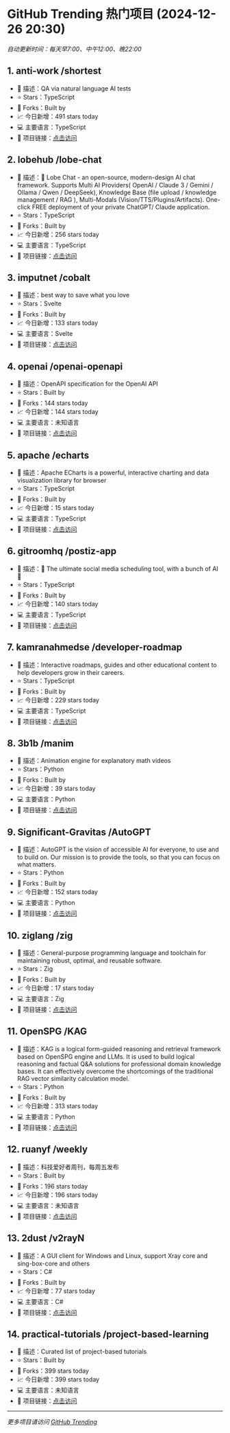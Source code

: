 # GitHub Trending 热门项目 (2024-12-26 20:30)

*自动更新时间：每天早7:00、中午12:00、晚22:00*

## 1. anti-work /shortest
- 📝 描述：QA via natural language AI tests
- ⭐ Stars：TypeScript
- 🔱 Forks：Built by
- 📈 今日新增：491 stars today
- 💻 主要语言：TypeScript
- 🔗 项目链接：[点击访问](https://github.com/anti-work/shortest)

## 2. lobehub /lobe-chat
- 📝 描述：🤯 Lobe Chat - an open-source, modern-design AI chat framework. Supports Multi AI Providers( OpenAI / Claude 3 / Gemini / Ollama / Qwen / DeepSeek), Knowledge Base (file upload / knowledge management / RAG ), Multi-Modals (Vision/TTS/Plugins/Artifacts). One-click FREE deployment of your private ChatGPT/ Claude application.
- ⭐ Stars：TypeScript
- 🔱 Forks：Built by
- 📈 今日新增：256 stars today
- 💻 主要语言：TypeScript
- 🔗 项目链接：[点击访问](https://github.com/lobehub/lobe-chat)

## 3. imputnet /cobalt
- 📝 描述：best way to save what you love
- ⭐ Stars：Svelte
- 🔱 Forks：Built by
- 📈 今日新增：133 stars today
- 💻 主要语言：Svelte
- 🔗 项目链接：[点击访问](https://github.com/imputnet/cobalt)

## 4. openai /openai-openapi
- 📝 描述：OpenAPI specification for the OpenAI API
- ⭐ Stars：Built by
- 🔱 Forks：144 stars today
- 📈 今日新增：144 stars today
- 💻 主要语言：未知语言
- 🔗 项目链接：[点击访问](https://github.com/openai/openai-openapi)

## 5. apache /echarts
- 📝 描述：Apache ECharts is a powerful, interactive charting and data visualization library for browser
- ⭐ Stars：TypeScript
- 🔱 Forks：Built by
- 📈 今日新增：15 stars today
- 💻 主要语言：TypeScript
- 🔗 项目链接：[点击访问](https://github.com/apache/echarts)

## 6. gitroomhq /postiz-app
- 📝 描述：📨 The ultimate social media scheduling tool, with a bunch of AI 🤖
- ⭐ Stars：TypeScript
- 🔱 Forks：Built by
- 📈 今日新增：140 stars today
- 💻 主要语言：TypeScript
- 🔗 项目链接：[点击访问](https://github.com/gitroomhq/postiz-app)

## 7. kamranahmedse /developer-roadmap
- 📝 描述：Interactive roadmaps, guides and other educational content to help developers grow in their careers.
- ⭐ Stars：TypeScript
- 🔱 Forks：Built by
- 📈 今日新增：229 stars today
- 💻 主要语言：TypeScript
- 🔗 项目链接：[点击访问](https://github.com/kamranahmedse/developer-roadmap)

## 8. 3b1b /manim
- 📝 描述：Animation engine for explanatory math videos
- ⭐ Stars：Python
- 🔱 Forks：Built by
- 📈 今日新增：39 stars today
- 💻 主要语言：Python
- 🔗 项目链接：[点击访问](https://github.com/3b1b/manim)

## 9. Significant-Gravitas /AutoGPT
- 📝 描述：AutoGPT is the vision of accessible AI for everyone, to use and to build on. Our mission is to provide the tools, so that you can focus on what matters.
- ⭐ Stars：Python
- 🔱 Forks：Built by
- 📈 今日新增：152 stars today
- 💻 主要语言：Python
- 🔗 项目链接：[点击访问](https://github.com/Significant-Gravitas/AutoGPT)

## 10. ziglang /zig
- 📝 描述：General-purpose programming language and toolchain for maintaining robust, optimal, and reusable software.
- ⭐ Stars：Zig
- 🔱 Forks：Built by
- 📈 今日新增：17 stars today
- 💻 主要语言：Zig
- 🔗 项目链接：[点击访问](https://github.com/ziglang/zig)

## 11. OpenSPG /KAG
- 📝 描述：KAG is a logical form-guided reasoning and retrieval framework based on OpenSPG engine and LLMs. It is used to build logical reasoning and factual Q&A solutions for professional domain knowledge bases. It can effectively overcome the shortcomings of the traditional RAG vector similarity calculation model.
- ⭐ Stars：Python
- 🔱 Forks：Built by
- 📈 今日新增：313 stars today
- 💻 主要语言：Python
- 🔗 项目链接：[点击访问](https://github.com/OpenSPG/KAG)

## 12. ruanyf /weekly
- 📝 描述：科技爱好者周刊，每周五发布
- ⭐ Stars：Built by
- 🔱 Forks：196 stars today
- 📈 今日新增：196 stars today
- 💻 主要语言：未知语言
- 🔗 项目链接：[点击访问](https://github.com/ruanyf/weekly)

## 13. 2dust /v2rayN
- 📝 描述：A GUI client for Windows and Linux, support Xray core and sing-box-core and others
- ⭐ Stars：C#
- 🔱 Forks：Built by
- 📈 今日新增：77 stars today
- 💻 主要语言：C#
- 🔗 项目链接：[点击访问](https://github.com/2dust/v2rayN)

## 14. practical-tutorials /project-based-learning
- 📝 描述：Curated list of project-based tutorials
- ⭐ Stars：Built by
- 🔱 Forks：399 stars today
- 📈 今日新增：399 stars today
- 💻 主要语言：未知语言
- 🔗 项目链接：[点击访问](https://github.com/practical-tutorials/project-based-learning)


---
*更多项目请访问 [GitHub Trending](https://github.com/trending)*